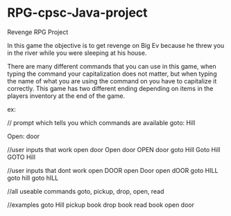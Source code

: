 # RPG-cpsc-Java-project

Revenge RPG Project

In this game the objective is to get revenge on Big Ev because he threw you in the river while you were sleeping at his house.

There are many different commands that you can use in this game, when typing the command your capitalization does not matter, but when typing the name of what you are using the command on you have to capitalize it correctly. This game has two different ending depending on items in the players inventory at the end of the game.

ex:

// prompt which tells you which commands are available
goto:
Hill

Open:
door

//user inputs that work
open door
Open door
OPEN door
goto Hill
Goto Hill
GOTO Hill

//user inputs that dont work
open DOOR
open Door
open dOOR
goto HILL
goto hill
goto hILL

//all useable commands
goto, pickup, drop, open, read

//examples
goto Hill
pickup book
drop book
read book
open door



